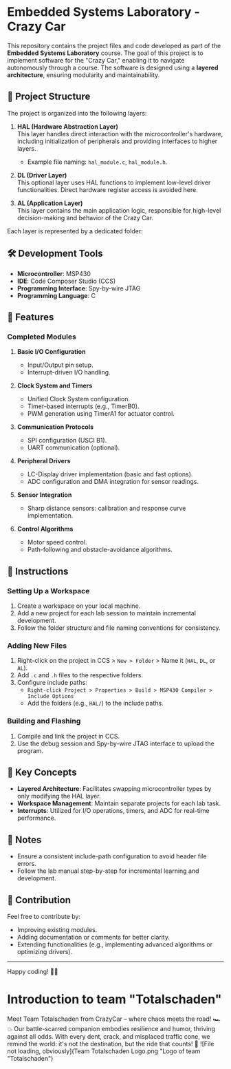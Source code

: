 # Embedded Systems Laboratory - Crazy Car

This repository contains the project files and code developed as part of the **Embedded Systems Laboratory** course. The goal of this project is to implement software for the "Crazy Car," enabling it to navigate autonomously through a course. The software is designed using a **layered architecture**, ensuring modularity and maintainability.

## 📂 Project Structure

The project is organized into the following layers:

1. **HAL (Hardware Abstraction Layer)**  
   This layer handles direct interaction with the microcontroller's hardware, including initialization of peripherals and providing interfaces to higher layers.  
   - Example file naming: `hal_module.c`, `hal_module.h`.

2. **DL (Driver Layer)**  
   This optional layer uses HAL functions to implement low-level driver functionalities. Direct hardware register access is avoided here.

3. **AL (Application Layer)**  
   This layer contains the main application logic, responsible for high-level decision-making and behavior of the Crazy Car.

Each layer is represented by a dedicated folder:

## 🛠 Development Tools

- **Microcontroller**: MSP430
- **IDE**: Code Composer Studio (CCS)
- **Programming Interface**: Spy-by-wire JTAG
- **Programming Language**: C

## 🚀 Features

### Completed Modules
1. **Basic I/O Configuration**  
   - Input/Output pin setup.
   - Interrupt-driven I/O handling.

2. **Clock System and Timers**  
   - Unified Clock System configuration.  
   - Timer-based interrupts (e.g., TimerB0).  
   - PWM generation using TimerA1 for actuator control.

3. **Communication Protocols**  
   - SPI configuration (USCI B1).  
   - UART communication (optional).

4. **Peripheral Drivers**  
   - LC-Display driver implementation (basic and fast options).  
   - ADC configuration and DMA integration for sensor readings.

5. **Sensor Integration**  
   - Sharp distance sensors: calibration and response curve implementation.  

6. **Control Algorithms**  
   - Motor speed control.  
   - Path-following and obstacle-avoidance algorithms.

## 📖 Instructions

### Setting Up a Workspace
1. Create a workspace on your local machine.  
2. Add a new project for each lab session to maintain incremental development.  
3. Follow the folder structure and file naming conventions for consistency.  

### Adding New Files
1. Right-click on the project in CCS > `New > Folder` > Name it (`HAL`, `DL`, or `AL`).  
2. Add `.c` and `.h` files to the respective folders.  
3. Configure include paths:  
   - `Right-click Project > Properties > Build > MSP430 Compiler > Include Options`  
   - Add the folders (e.g., `HAL/`) to the include paths.

### Building and Flashing
1. Compile and link the project in CCS.  
2. Use the debug session and Spy-by-wire JTAG interface to upload the program.  

## 🌟 Key Concepts

- **Layered Architecture**: Facilitates swapping microcontroller types by only modifying the HAL layer.
- **Workspace Management**: Maintain separate projects for each lab task.
- **Interrupts**: Utilized for I/O operations, timers, and ADC for real-time performance.

## 📝 Notes

- Ensure a consistent include-path configuration to avoid header file errors.  
- Follow the lab manual step-by-step for incremental learning and development.  

## 🤝 Contribution

Feel free to contribute by:
- Improving existing modules.
- Adding documentation or comments for better clarity.
- Extending functionalities (e.g., implementing advanced algorithms or optimizing drivers).

---

Happy coding! 🚗✨

# Introduction to team "Totalschaden"
Meet Team Totalschaden from CrazyCar – where chaos meets the road! 🏎️💥 Our battle-scarred companion embodies resilience and humor, thriving against all odds. With every dent, crack, and misplaced traffic cone, we remind the world: it's not the destination, but the ride that counts! 🚦
![File not loading, obviously](Team Totalschaden Logo.png "Logo of team "Totalschaden")
